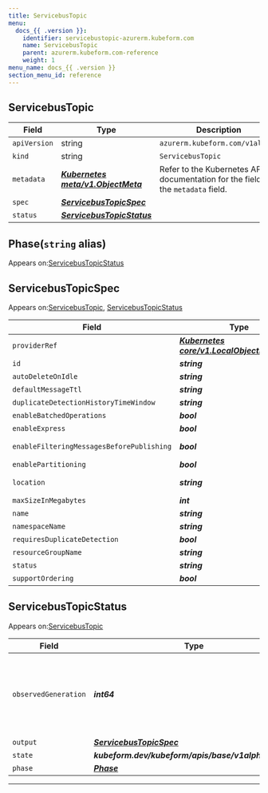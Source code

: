 ```yaml
---
title: ServicebusTopic
menu:
  docs_{{ .version }}:
    identifier: servicebustopic-azurerm.kubeform.com
    name: ServicebusTopic
    parent: azurerm.kubeform.com-reference
    weight: 1
menu_name: docs_{{ .version }}
section_menu_id: reference
---
```


## ServicebusTopic
| Field | Type | Description |
| ------ | ----- | ----------- |
| `apiVersion` | string | `azurerm.kubeform.com/v1alpha1` |
|    `kind` | string | `ServicebusTopic` |
| `metadata` | ***[Kubernetes meta/v1.ObjectMeta](https://kubernetes.io/docs/reference/generated/kubernetes-api/v1.13/#objectmeta-v1-meta)***|Refer to the Kubernetes API documentation for the fields of the `metadata` field.|
| `spec` | ***[ServicebusTopicSpec](#servicebustopicspec)***||
| `status` | ***[ServicebusTopicStatus](#servicebustopicstatus)***||
## Phase(`string` alias)

Appears on:[ServicebusTopicStatus](#servicebustopicstatus)

## ServicebusTopicSpec

Appears on:[ServicebusTopic](#servicebustopic), [ServicebusTopicStatus](#servicebustopicstatus)

| Field | Type | Description |
| ------ | ----- | ----------- |
| `providerRef` | ***[Kubernetes core/v1.LocalObjectReference](https://kubernetes.io/docs/reference/generated/kubernetes-api/v1.13/#localobjectreference-v1-core)***||
| `id` | ***string***||
| `autoDeleteOnIdle` | ***string***| ***(Optional)*** |
| `defaultMessageTtl` | ***string***| ***(Optional)*** |
| `duplicateDetectionHistoryTimeWindow` | ***string***| ***(Optional)*** |
| `enableBatchedOperations` | ***bool***| ***(Optional)*** |
| `enableExpress` | ***bool***| ***(Optional)*** |
| `enableFilteringMessagesBeforePublishing` | ***bool***| ***(Optional)*** Deprecated|
| `enablePartitioning` | ***bool***| ***(Optional)*** |
| `location` | ***string***| ***(Optional)*** Deprecated|
| `maxSizeInMegabytes` | ***int***| ***(Optional)*** |
| `name` | ***string***||
| `namespaceName` | ***string***||
| `requiresDuplicateDetection` | ***bool***| ***(Optional)*** |
| `resourceGroupName` | ***string***||
| `status` | ***string***| ***(Optional)*** |
| `supportOrdering` | ***bool***| ***(Optional)*** |
## ServicebusTopicStatus

Appears on:[ServicebusTopic](#servicebustopic)

| Field | Type | Description |
| ------ | ----- | ----------- |
| `observedGeneration` | ***int64***| ***(Optional)*** Resource generation, which is updated on mutation by the API Server.|
| `output` | ***[ServicebusTopicSpec](#servicebustopicspec)***| ***(Optional)*** |
| `state` | ***kubeform.dev/kubeform/apis/base/v1alpha1.State***| ***(Optional)*** |
| `phase` | ***[Phase](#phase)***| ***(Optional)*** |
---
